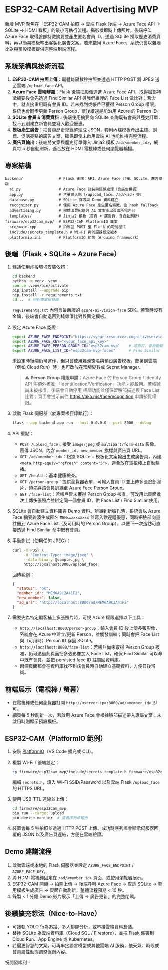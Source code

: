 # ESP32-CAM Retail Advertising MVP

新版 MVP 聚焦在「ESP32-CAM 拍照 → 雲端 Flask 後端 → Azure Face API → SQLite → HDMI 看板」的最小可執行流程。攝影機即時上傳照片，後端呼叫 Azure Face 取得臉部特徵摘要並產生匿名會員 ID，透過 SQLite 撈取歷史消費資料，再以簡易模板輸出客製化廣告文案。若未啟用 Azure Face，系統仍會以雜湊比對與預設模板提供完整端到端流程。

## 系統架構與技術流程

1. **ESP32-CAM 拍照上傳**：韌體每隔數秒拍照並透過 HTTP POST 將 JPEG 送至雲端 `/upload_face` API。
2. **Azure Face 雲端辨識**：Flask 後端把影像送進 Azure Face API，取得臉部特徵摘要後會先透過 Find Similar API 與我們維護的 Face List 做比對；若命中，就直接重用既有會員 ID。若未找到或帳戶已獲得 Person Group 權限，系統也會同步更新 Person Group，讓後續還是能沿用 Azure 的 Person ID。
3. **SQLite 會員 & 消費資料**：後端使用摘要向 SQLite 查詢既有會員與歷史訂單，找不到則建立新會員並寫入歡迎優惠。
4. **模板產生廣告**：把會員歷史紀錄整理成 JSON，套用內建模板產出主標、副標、促購亮點的廣告文案，確保即使未啟用雲端 AI 也能維持完整流程。
5. **廣告頁輸出**：後端將文案與歷史訂單傳入 Jinja2 模板 `/ad/<member_id>`，網頁每 5 秒自動刷新，適合放在 HDMI 電視棒或任何瀏覽器輪播。

## 專案結構

```
backend/                # Flask 後端：API、Azure Face 介接、SQLite、廣告模板
  ai.py                 # Azure Face 封裝與錯誤處理（含廣告模板）
  app.py                # 主要進入點（/upload_face、/ad/<id> 等）
  database.py           # SQLite 存取與 Demo 資料建立
  recognizer.py         # 使用 Azure Face 產生匿名特徵，含 hash fallback
  advertising.py        # 根據消費紀錄與 AI 文案產出頁面所需內容
  templates/            # Jinja2 模板（首頁 + 廣告頁，含自動刷新）
firmware/esp32cam_mvp/  # ESP32-CAM PlatformIO 專案
  src/main.cpp          # 拍照並 POST 至 Flask 的範例程式
  include/secrets_template.h # Wi-Fi 與伺服器設定範本
  platformio.ini        # PlatformIO 組態（Arduino framework）
```

## 後端（Flask + SQLite + Azure Face）

1. 建議使用虛擬環境安裝依賴：

   ```bash
   cd backend
   python -m venv .venv
   source .venv/bin/activate
   pip install --upgrade pip
   pip install -r requirements.txt
   cd ..  # 回到專案根目錄
   ```

   `requirements.txt` 內包含最新版的 `azure-ai-vision-face` SDK。若暫時沒有金鑰，後端會自動退回到純雜湊比對與固定模板。

2. 設定 Azure Face 認證：

   ```bash
   export AZURE_FACE_ENDPOINT="https://<your-resource>.cognitiveservices.azure.com/"
   export AZURE_FACE_KEY="<your_face_api_key>"
   export AZURE_FACE_PERSON_GROUP_ID="esp32cam-mvp"    # 可自訂，會自動建立（選填）
   export AZURE_FACE_LIST_ID="esp32cam-mvp-faces"      # Find Similar 使用的 Face List（可省略使用預設值）
   ```

   未設定時後端仍可運作，但只會使用雜湊簽名與預設廣告模板。部署到雲端（例如 Cloud Run）時，也可改放在環境變數或 Secret Manager。

   > ⚠️ **Person Group 權限申請**：Azure Face 的 Person Group / Identify API 需額外核准
   > 「Identification/Verification」功能才能啟用。若帳號尚未被核准，後端會自動停用
   > 相關功能並僅保留臉部描述與 Face List 比對；頁面會提示前往
   > <https://aka.ms/facerecognition> 申請預覽權限。

3. 啟動 Flask 伺服器（於專案根目錄執行）：

   ```bash
   flask --app backend.app run --host 0.0.0.0 --port 8000 --debug
   ```

4. API 重點：

   - `POST /upload_face`：接受 `image/jpeg` 或 `multipart/form-data` 影像。回傳 JSON，內含 `member_id`、`new_member` 旗標與廣告頁 URL。
   - `GET /ad/<member_id>`：根據 SQLite + 模板化文案輸出生成廣告頁，內建 `<meta http-equiv="refresh" content="5">`，適合放在電視棒上自動輪播。
   - `GET /health`：基本健康檢查。
   - `GET /person-group`：提供瀏覽器表單，可輸入會員 ID 並上傳多張臉部照片，預先將該會員訓練至 Azure Face Person Group。
   - `GET /face-list`：若帳戶暫未獲得 Person Group 核准，可改用此頁面批次上傳多張照片並綁定同一個會員 ID，供 Face List / Find Similar 使用。

5. SQLite 會自動建立資料庫與 Demo 資料。辨識到新臉孔時，系統會以 Azure Face 摘要雜湊生成匿名 `MEMxxxxxxxxxx` 並寫入歡迎禮優惠，同時把臉部向量註冊到 Azure Face List（及可用時的 Person Group），以便下一次造訪可直接透過 Find Similar 命中既有會員。

6. 手動測試（使用任何 JPEG）：

   ```bash
   curl -X POST \
        -H "Content-Type: image/jpeg" \
        --data-binary @sample.jpg \
        http://localhost:8000/upload_face
   ```

   回傳範例：

   ```json
   {
     "status": "ok",
     "member_id": "MEM6A9C2A41F2",
     "new_member": false,
     "ad_url": "http://localhost:8000/ad/MEM6A9C2A41F2"
   }
   ```

7. 需要先為特定顧客補上多張照片時，可視 Azure 權限選擇以下工具：

   - `http://localhost:8000/person-group`：輸入會員 ID 後上傳多張影像，系統會在 Azure 中建立/更新 Person，並觸發訓練；同時會把 Face List 與（可用時）Person ID 存回 SQLite。
   - `http://localhost:8000/face-list`：若帳戶尚未取得 Person Group 核准，仍可透過此頁面把多張影像加入 Face List，確保 Find Similar 可以命中既有會員，並把 persisted face ID 註冊回資料庫。
   - 兩個頁面都會在資料庫找不到該會員時自動建立基礎資料，方便日後辨識。

## 前端展示（電視棒 / 螢幕）

- 在電視棒或任何瀏覽器打開 `http://<server-ip>:8000/ad/<member_id>` 即可。
- 網頁每 5 秒刷新一次，若啟用 Azure Face 會根據臉部描述帶入專屬文案；未啟用時則顯示預設模板。

## ESP32-CAM（PlatformIO 範例）

1. 安裝 [PlatformIO](https://platformio.org/)（VS Code 擴充或 CLI）。
2. 複製 Wi-Fi / 後端設定：

   ```bash
   cp firmware/esp32cam_mvp/include/secrets_template.h firmware/esp32cam_mvp/include/secrets.h
   ```

   編輯 `secrets.h`，填入 Wi-Fi SSID/Password 以及雲端 Flask `/upload_face` 的 HTTPS URL。

3. 使用 USB-TTL 連線並上傳：

   ```bash
   cd firmware/esp32cam_mvp
   pio run --target upload
   pio device monitor  # 查看序列埠輸出
   ```

4. 裝置會每 5 秒拍照並透過 HTTP POST 上傳。成功時序列埠會顯示伺服器回覆的 JSON 以及廣告頁連結，方便在雲端驗證。

## Demo 建議流程

1. 啟動雲端或本地的 Flask 伺服器並設定 `AZURE_FACE_ENDPOINT` / `AZURE_FACE_KEY`。
2. 將 HDMI 電視棒固定在 `/ad/<member_id>` 頁面，或使用瀏覽器展示。
3. ESP32-CAM 開機 → 拍照上傳 → 後端呼叫 Azure Face → 查詢 SQLite → 套用模板生成廣告 → 頁面自動刷新，整體流程預期 < 10 秒。
4. 錄製 < 1 分鐘 Demo 影片展示「上傳 → 廣告更新」的完整閉環。

## 後續擴充想法（Nice-to-Have）

- 可接軌 YOLO 行為追蹤、多人排隊分析，或串接雲端資料倉儲。
- 替換 SQLite 為雲端資料庫（Cloud SQL / Firestore），並把 Flask 佈署到 Cloud Run、App Engine 或 Kubernetes。
- 若需更智慧的文案，可再串接語言模型或其他雲端 AI 服務，依天氣、時段或會員屬性動態調整促銷內容。

祝開發順利！
